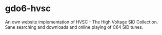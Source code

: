 # gdo6-hvsc
An own website implementation of HVSC - The High Voltage SID Collection. Sane searching and downloads and online playing of C64 SID tunes.
